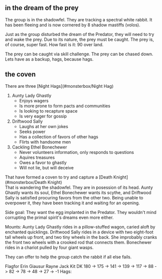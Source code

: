 
## in the dream of the prey 
The group is in the shadowfel. They are tracking a spectral white rabbit. It 
has been fleeing and is now cornered by 8 shadow mastiffs (volos). 

Just as the group disturbed the dream of the Predator, they will need to try 
and wake the prey.
Due to its nature, the prey must be caught. The prey is, of course, super fast.
How fast is it: 90 over land. 

The prey can be caught via skill challenge. 
The prey can be chased down. 
Lets have as a backup, hags, because hags. 

## the coven 
There are three [Night Hags](#monsterbox/Night Hag)  
1. Aunty Lady Ghastly
    * Enjoys wagers 
    * Is more prone to form pacts and communities 
    * Is looking to recapture space
    * Is very eager for gossip 
2. Driftwood Sally  
    * Laughs at her own jokes 
    * Seeks power 
    * Has a collection of favors of other hags
    * Flirts with handsome men 
3. Cackling Ethel Bonechewer  
    * Never volunteers information, only responds to questions
    * Aquires treasures
    * Owes a favor to ghastly 
    * Will not lie, but will deceive 

That have formed a coven to try and capture a [Death Knight](#monsterbox/Death Knight)  
That is wandering the shadowfel. They are in posession of its head. Aunty Ghastly wants 
its soul, Ethel Bonechewer wants its scythe, and Driftwood Sally is satisfied procuring 
favors from the other two. 
Being unable to overpower it, they have been tracking it and waiting for an opening. 

Side goal: They want the egg implanted in the Predator. They wouldn't mind corrupting 
the primal spirit's dreams even more either. 

Mounts: 
Aunty Lady Ghastly rides in a pillow-stuffed wagon, caried aloft by enchanted quicklings.
Driftwood Sally rides in a device with two eight-foot tall wheels up front, and two tiny 
wheels in the back. She improbably cranks the front two wheels with a crooked rod that 
connects them. 
Bonechewer rides in a chariot pulled by four giant wasps. 

They can offer to help the group catch the rabbit if all else fails. 

Flagfor
Erin 
Giausur 
Rayne
Jack
Kit 
DK 180 -> 175 -> 141 -> 139 -> 117 -> 88 -> 82 -> 78 -> 48 -> 27 -> -1
Hags: 




